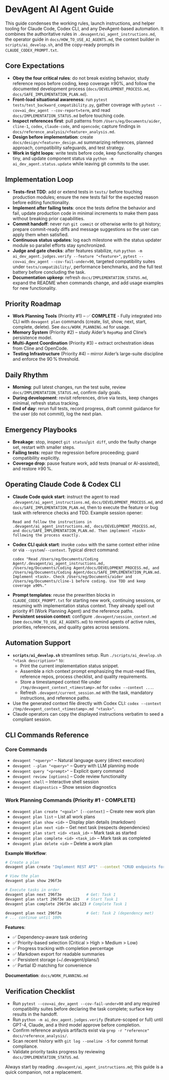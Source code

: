 # DevAgent AI Agent Guide

This guide condenses the working rules, launch instructions, and helper tooling for Claude Code, Codex CLI, and any DevAgent-based automation. It combines the authoritative rules in `.devagent/ai_agent_instructions.md`, the operator guide in `docs/HOW_TO_USE_AI_AGENTS.md`, the context builder in `scripts/ai_develop.sh`, and the copy-ready prompts in `CLAUDE_CODEX_PROMPT.txt`.

## Core Expectations
- **Obey the four critical rules**: do not break existing behavior, study reference repos before coding, keep coverage ≥90%, and follow the documented development process (`docs/DEVELOPMENT_PROCESS.md`, `docs/SAFE_IMPLEMENTATION_PLAN.md`).
- **Front-load situational awareness**: run `pytest tests/test_backward_compatibility.py`, gather coverage with `pytest --cov=ai_dev_agent --cov-report=term`, and read `docs/IMPLEMENTATION_STATUS.md` before touching code.
- **Inspect references first**: pull patterns from `/Users/eg/Documents/aider`, `cline-1`, `codex`, `claude-code`, and `opencode`; capture findings in `docs/reference_analysis/<feature>_analysis.md`.
- **Design before implementation**: create `docs/design/<feature>_design.md` summarizing references, planned approach, compatibility safeguards, and test strategy.
- **Work in tight loops**: write tests before code, keep functionality changes tiny, and update component status via `python -m ai_dev_agent.status.update` while leaving git commits to the user.

## Implementation Loop
- **Tests-first TDD**: add or extend tests in `tests/` before touching production modules; ensure the new tests fail for the expected reason before editing functionality.
- **Implement after failing tests**: once the tests define the behavior and fail, update production code in minimal increments to make them pass without breaking prior capabilities.
- **Commit handoff**: never run `git commit` or otherwise write to git history; prepare commit-ready diffs and message suggestions so the user can apply them when satisfied.
- **Continuous status updates**: log each milestone with the status updater module so parallel efforts stay synchronized.
- **Judge and gate checks**: after features stabilize, run `python -m ai_dev_agent.judges.verify --feature "<feature>"`, `pytest --cov=ai_dev_agent --cov-fail-under=90`, targeted compatibility suites under `tests/compatibility/`, performance benchmarks, and the full test battery before concluding the task.
- **Documentation upkeep**: refresh `docs/IMPLEMENTATION_STATUS.md`, expand the README when commands change, and add usage examples for new functionality.

## Priority Roadmap
- **Work Planning Tools** (Priority #1) – ✅ **COMPLETE** - Fully integrated into CLI with `devagent plan` commands (create, list, show, next, start, complete, delete). See `docs/WORK_PLANNING.md` for usage.
- **Memory System** (Priority #2) – study Aider’s `RepoMap` and Cline’s persistence model.
- **Multi-Agent Coordination** (Priority #3) – extract orchestration ideas from Cline and OpenCode.
- **Testing Infrastructure** (Priority #4) – mirror Aider’s large-suite discipline and enforce the 90 % threshold.

## Daily Rhythm
- **Morning**: pull latest changes, run the test suite, review `docs/IMPLEMENTATION_STATUS.md`, confirm daily goals.
- **During development**: revisit references, drive via tests, keep changes minimal, refresh status tracking.
- **End of day**: rerun full tests, record progress, draft commit guidance for the user (do not commit), log the next plan.

## Emergency Playbooks
- **Breakage**: stop, inspect `git status`/`git diff`, undo the faulty change set, restart with smaller steps.
- **Failing tests**: repair the regression before proceeding; guard compatibility explicitly.
- **Coverage drop**: pause feature work, add tests (manual or AI-assisted), and restore ≥90 %.

## Operating Claude Code & Codex CLI
- **Claude Code quick start**: instruct the agent to read `.devagent/ai_agent_instructions.md`, `docs/DEVELOPMENT_PROCESS.md`, and `docs/SAFE_IMPLEMENTATION_PLAN.md`, then to execute the feature or bug task with reference checks and TDD. Example session opener:
  ```
  Read and follow the instructions in .devagent/ai_agent_instructions.md, docs/DEVELOPMENT_PROCESS.md, and docs/SAFE_IMPLEMENTATION_PLAN.md. Then implement <task> following the process exactly.
  ```
- **Codex CLI quick start**: invoke `codex` with the same context either inline or via `--system`/`--context`. Typical direct command:
  ```
  codex "Read /Users/eg/Documents/Coding Agent/.devagent/ai_agent_instructions.md, /Users/eg/Documents/Coding Agent/docs/DEVELOPMENT_PROCESS.md, and /Users/eg/Documents/Coding Agent/docs/SAFE_IMPLEMENTATION_PLAN.md. Implement <task>. Check /Users/eg/Documents/aider and /Users/eg/Documents/cline-1 before coding. Use TDD and keep coverage ≥90%."
  ```
- **Prompt templates**: reuse the prewritten blocks in `CLAUDE_CODEX_PROMPT.txt` for starting new work, continuing sessions, or resuming with implementation status context. They already spell out priority #1 (Work Planning Agent) and the reference paths.
- **Persistent session context**: configure `.devagent/session_context.md` (see `docs/HOW_TO_USE_AI_AGENTS.md`) to remind agents of active rules, priorities, references, and quality gates across sessions.

## Automation Support
- **`scripts/ai_develop.sh`** streamlines setup. Run `./scripts/ai_develop.sh "<task description>"` to:
  - Print the current implementation status snippet.
  - Assemble a rich context prompt emphasizing the must-read files, reference repos, process checklist, and quality requirements.
  - Store a timestamped context file under `/tmp/devagent_context_<timestamp>.md` for `codex --context ...`.
  - Refresh `.devagent/current_session.md` with the task, mandatory instructions, and reference paths.
- Use the generated context file directly with Codex CLI: `codex --context /tmp/devagent_context_<timestamp>.md "<task>"`.
- Claude operators can copy the displayed instructions verbatim to seed a compliant session.

## CLI Commands Reference

### Core Commands
- `devagent "<query>"` – Natural language query (direct execution)
- `devagent --plan "<query>"` – Query with LLM planning mode
- `devagent query "<prompt>"` – Explicit query command
- `devagent review [options]` – Code review functionality
- `devagent shell` – Interactive shell session
- `devagent diagnostics` – Show session diagnostics

### Work Planning Commands (Priority #1 - COMPLETE)
- `devagent plan create "<goal>" [--context]` – Create new work plan
- `devagent plan list` – List all work plans
- `devagent plan show <id>` – Display plan details (markdown)
- `devagent plan next <id>` – Get next task (respects dependencies)
- `devagent plan start <id> <task_id>` – Mark task as started
- `devagent plan complete <id> <task_id>` – Mark task as completed
- `devagent plan delete <id>` – Delete a work plan

**Example Workflow**:
```bash
# Create a plan
devagent plan create "Implement REST API" --context "CRUD endpoints for blog"

# View the plan
devagent plan show 296f3e

# Execute tasks in order
devagent plan next 296f3e           # Get: Task 1
devagent plan start 296f3e abc123   # Start Task 1
devagent plan complete 296f3e abc123 # Complete Task 1

devagent plan next 296f3e           # Get: Task 2 (dependency met)
# ... continue until 100%
```

**Features**:
- ✅ Dependency-aware task ordering
- ✅ Priority-based selection (Critical > High > Medium > Low)
- ✅ Progress tracking with completion percentage
- ✅ Markdown export for readable summaries
- ✅ Persistent storage (~/.devagent/plans/)
- ✅ Partial ID matching for convenience

**Documentation**: `docs/WORK_PLANNING.md`

## Verification Checklist
- Run `pytest --cov=ai_dev_agent --cov-fail-under=90` and any required compatibility suites before declaring the task complete; surface key results in the handoff.
- Run `python -m ai_dev_agent.judges.verify` (feature-scoped or full) until GPT-4, Claude, and a third model approve before completion.
- Confirm reference analysis artifacts exist via `grep -r "reference" docs/reference_analysis/`.
- Scan recent history with `git log --oneline -5` for commit format compliance.
- Validate priority tasks progress by reviewing `docs/IMPLEMENTATION_STATUS.md`.

Always start by reading `.devagent/ai_agent_instructions.md`; this guide is a quick companion, not a replacement.
